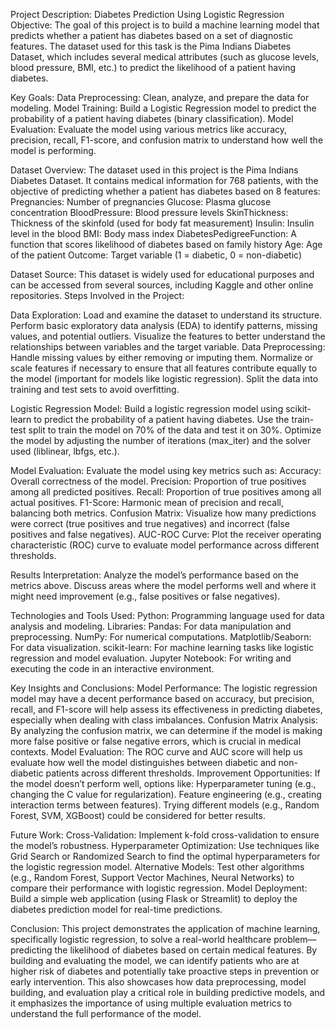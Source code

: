 Project Description: Diabetes Prediction Using Logistic Regression
Objective:
The goal of this project is to build a machine learning model that predicts whether a patient has diabetes based on a set of diagnostic features. The dataset used for this task is the Pima Indians Diabetes Dataset, which includes several medical attributes (such as glucose levels, blood pressure, BMI, etc.) to predict the likelihood of a patient having diabetes.


Key Goals:
Data Preprocessing: Clean, analyze, and prepare the data for modeling.
Model Training: Build a Logistic Regression model to predict the probability of a patient having diabetes (binary classification).
Model Evaluation: Evaluate the model using various metrics like accuracy, precision, recall, F1-score, and confusion matrix to understand how well the model is performing.


Dataset Overview:
The dataset used in this project is the Pima Indians Diabetes Dataset. It contains medical information for 768 patients, with the objective of predicting whether a patient has diabetes based on 8 features:
Pregnancies: Number of pregnancies
Glucose: Plasma glucose concentration
BloodPressure: Blood pressure levels
SkinThickness: Thickness of the skinfold (used for body fat measurement)
Insulin: Insulin level in the blood
BMI: Body mass index
DiabetesPedigreeFunction: A function that scores likelihood of diabetes based on family history
Age: Age of the patient
Outcome: Target variable (1 = diabetic, 0 = non-diabetic)


Dataset Source:
This dataset is widely used for educational purposes and can be accessed from several sources, including Kaggle and other online repositories.
Steps Involved in the Project:


Data Exploration:
Load and examine the dataset to understand its structure.
Perform basic exploratory data analysis (EDA) to identify patterns, missing values, and potential outliers.
Visualize the features to better understand the relationships between variables and the target variable.
Data Preprocessing:
Handle missing values by either removing or imputing them.
Normalize or scale features if necessary to ensure that all features contribute equally to the model (important for models like logistic regression).
Split the data into training and test sets to avoid overfitting.


Logistic Regression Model:
Build a logistic regression model using scikit-learn to predict the probability of a patient having diabetes.
Use the train-test split to train the model on 70% of the data and test it on 30%.
Optimize the model by adjusting the number of iterations (max_iter) and the solver used (liblinear, lbfgs, etc.).


Model Evaluation:
Evaluate the model using key metrics such as:
Accuracy: Overall correctness of the model.
Precision: Proportion of true positives among all predicted positives.
Recall: Proportion of true positives among all actual positives.
F1-Score: Harmonic mean of precision and recall, balancing both metrics.
Confusion Matrix: Visualize how many predictions were correct (true positives and true negatives) and incorrect (false positives and false negatives).
AUC-ROC Curve: Plot the receiver operating characteristic (ROC) curve to evaluate model performance across different thresholds.


Results Interpretation:
Analyze the model’s performance based on the metrics above.
Discuss areas where the model performs well and where it might need improvement (e.g., false positives or false negatives).


Technologies and Tools Used:
Python: Programming language used for data analysis and modeling.
Libraries:
Pandas: For data manipulation and preprocessing.
NumPy: For numerical computations.
Matplotlib/Seaborn: For data visualization.
scikit-learn: For machine learning tasks like logistic regression and model evaluation.
Jupyter Notebook: For writing and executing the code in an interactive environment.


Key Insights and Conclusions:
Model Performance: The logistic regression model may have a decent performance based on accuracy, but precision, recall, and F1-score will help assess its effectiveness in predicting diabetes, especially when dealing with class imbalances.
Confusion Matrix Analysis: By analyzing the confusion matrix, we can determine if the model is making more false positive or false negative errors, which is crucial in medical contexts.
Model Evaluation: The ROC curve and AUC score will help us evaluate how well the model distinguishes between diabetic and non-diabetic patients across different thresholds.
Improvement Opportunities: If the model doesn’t perform well, options like:
Hyperparameter tuning (e.g., changing the C value for regularization).
Feature engineering (e.g., creating interaction terms between features).
Trying different models (e.g., Random Forest, SVM, XGBoost) could be considered for better results.


Future Work:
Cross-Validation: Implement k-fold cross-validation to ensure the model’s robustness.
Hyperparameter Optimization: Use techniques like Grid Search or Randomized Search to find the optimal hyperparameters for the logistic regression model.
Alternative Models: Test other algorithms (e.g., Random Forest, Support Vector Machines, Neural Networks) to compare their performance with logistic regression.
Model Deployment: Build a simple web application (using Flask or Streamlit) to deploy the diabetes prediction model for real-time predictions.


Conclusion:
This project demonstrates the application of machine learning, specifically logistic regression, to solve a real-world healthcare problem—predicting the likelihood of diabetes based on certain medical features. By building and evaluating the model, we can identify patients who are at higher risk of diabetes and potentially take proactive steps in prevention or early intervention.
This also showcases how data preprocessing, model building, and evaluation play a critical role in building predictive models, and it emphasizes the importance of using multiple evaluation metrics to understand the full performance of the model.




